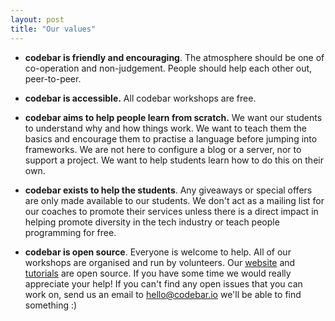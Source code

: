 ```yaml
---
layout: post
title: "Our values"
---
```


* **codebar is friendly and encouraging**. The atmosphere should be one of co-operation and non-judgement. People should help each other out, peer-to-peer.

* **codebar is accessible.** All codebar workshops are free.

* **codebar aims to help people learn from scratch.** We want our students to understand why and how things work. We want to teach them the basics and encourage them to practise a language before jumping into frameworks. We are not here to configure a blog or a server, nor to support a project. We want to help students learn how to do this on their own.

* **codebar exists to help the students**. Any giveaways or special offers are only made available to our students. We don't act as a mailing list for our coaches to promote their services unless there is a direct impact in helping promote diversity in the tech industry or teach people programming for free.

* **codebar is open source**. Everyone is welcome to help. All of our workshops are organised and run by volunteers. Our [website](https://github.com/codebar/planner) and [tutorials](https://github.com/codebar/tutorials) are open source. If you have some time we would really appreciate your help! If you can't find any open issues that you can work on, send us an email to <hello@codebar.io> we'll be able to find something :)
